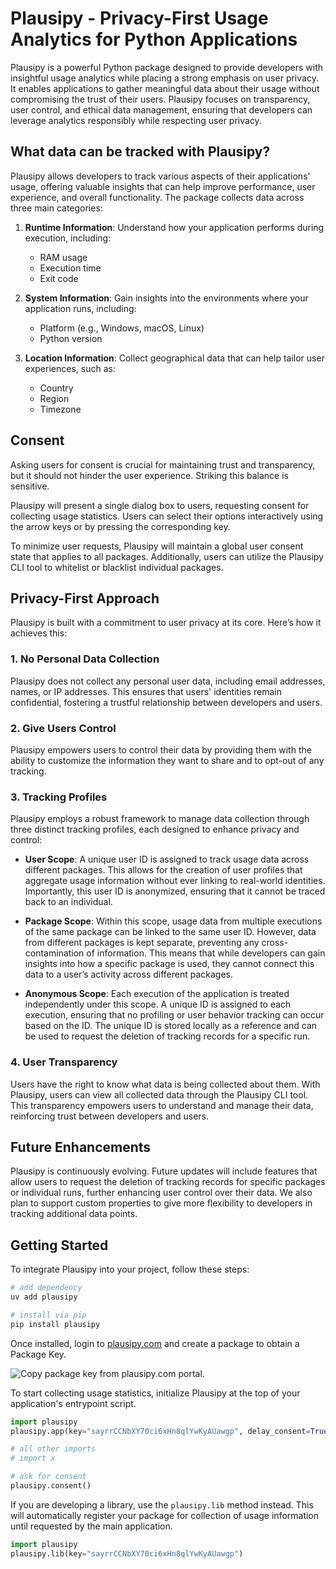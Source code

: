 # Plausipy - Privacy-First Usage Analytics for Python Applications

Plausipy is a powerful Python package designed to provide developers with insightful usage analytics while placing a strong emphasis on user privacy. It enables applications to gather meaningful data about their usage without compromising the trust of their users. 
Plausipy focuses on transparency, user control, and ethical data management, ensuring that developers can leverage analytics responsibly while respecting user privacy.

## What data can be tracked with Plausipy?

Plausipy allows developers to track various aspects of their applications' usage, offering valuable insights that can help improve performance, user experience, and overall functionality. The package collects data across three main categories:

1. **Runtime Information**: Understand how your application performs during execution, including:
   - RAM usage
   - Execution time
   - Exit code

2. **System Information**: Gain insights into the environments where your application runs, including:
   - Platform (e.g., Windows, macOS, Linux)
   - Python version

3. **Location Information**: Collect geographical data that can help tailor user experiences, such as:
   - Country
   - Region
   - Timezone

## Consent

Asking users for consent is crucial for maintaining trust and transparency, but it should not hinder the user experience. Striking this balance is sensitive.

Plausipy will present a single dialog box to users, requesting consent for collecting usage statistics. Users can select their options interactively using the arrow keys or by pressing the corresponding key.

To minimize user requests, Plausipy will maintain a global user consent state that applies to all packages. Additionally, users can utilize the Plausipy CLI tool to whitelist or blacklist individual packages.

## Privacy-First Approach

Plausipy is built with a commitment to user privacy at its core. Here’s how it achieves this:

### 1. No Personal Data Collection

Plausipy does not collect any personal user data, including email addresses, names, or IP addresses. This ensures that users' identities remain confidential, fostering a trustful relationship between developers and users.

### 2. Give Users Control

Plausipy empowers users to control their data by providing them with the ability to customize the information they want to share and to opt-out of any tracking.

### 3. Tracking Profiles

Plausipy employs a robust framework to manage data collection through three distinct tracking profiles, each designed to enhance privacy and control:

- **User Scope**: A unique user ID is assigned to track usage data across different packages. This allows for the creation of user profiles that aggregate usage information without ever linking to real-world identities. Importantly, this user ID is anonymized, ensuring that it cannot be traced back to an individual.

- **Package Scope**: Within this scope, usage data from multiple executions of the same package can be linked to the same user ID. However, data from different packages is kept separate, preventing any cross-contamination of information. This means that while developers can gain insights into how a specific package is used, they cannot connect this data to a user’s activity across different packages.

- **Anonymous Scope**: Each execution of the application is treated independently under this scope. A unique ID is assigned to each execution, ensuring that no profiling or user behavior tracking can occur based on the ID. The unique ID is stored locally as a reference and can be used to request the deletion of tracking records for a specific run.

### 4. User Transparency

Users have the right to know what data is being collected about them. With Plausipy, users can view all collected data through the Plausipy CLI tool. This transparency empowers users to understand and manage their data, reinforcing trust between developers and users.

## Future Enhancements

Plausipy is continuously evolving. Future updates will include features that allow users to request the deletion of tracking records for specific packages or individual runs, further enhancing user control over their data. We also plan to support custom properties to give more flexibility to developers in tracking additional data points.  

## Getting Started

To integrate Plausipy into your project, follow these steps:

```bash
# add dependency 
uv add plausipy

# install via pip
pip install plausipy
```

Once installed, login to [plausipy.com](plausipy.com) and create a package to obtain a Package Key.

![Copy package key from plausipy.com portal.](images/portal_get_package_key.png)

To start collecting usage statistics, initialize Plausipy at the top of your application's entrypoint script.

```python
import plausipy
plausipy.app(key="sayrrCCNbXY70ci6xHn8qlYwKyAUawgp", delay_consent=True)

# all other imports
# import x 

# ask for consent
plausipy.consent()
```

If you are developing a library, use the `plausipy.lib` method instead. 
This will automatically register your package for collection of usage information until requested by the main application.

```python
import plausipy
plausipy.lib(key="sayrrCCNbXY70ci6xHn8qlYwKyAUawgp")
```
